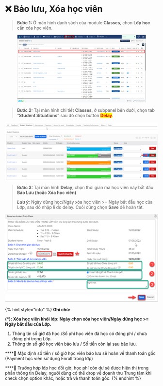 # ❌ Bảo lưu, Xóa học viên

> **Bước 1:** Ở màn hình danh sách của module **Classes**, chọn **Lớp học** cần xóa học viên.&#x20;

<figure><img src="../.gitbook/assets/image (1) (1) (3).png" alt=""><figcaption></figcaption></figure>

> **Bước 2:** Tại màn hình chi tiết **Classes**, ở subpanel bên dưới, chọn tab “**Student Situations**” sau đó chọn button <mark style="color:red;">**Delay**</mark>.

![](../.gitbook/assets/delay1.png)

> **Bước 3:** Tại màn hình **Delay**, chọn thời gian mà học viên này bắt đầu **Bảo Lưu (hoặc Xóa học viên)**
>
> _**Lưu ý:**_ Ngày dừng học/Ngày xóa học viên >= Ngày bắt đầu học của Lớp, sau đó nhập lí do delay. Cuối cùng chọn **Save** để hoàn tất.

![](../.gitbook/assets/delay2.png)

{% hint style="info" %}
**Ghi chú:**

**(\*): Xóa học viên khỏi lớp: Ngày chọn xóa học viên/Ngày dừng học >= Ngày bắt đầu của Lớp.**

1. Thông tin số giờ đã học /Số phí học viên đã học có đóng phí / chưa đóng phí trong Lớp.
2. Thông tin số giờ học viên bảo lưu / Số tiền còn lại sau bảo lưu.

****:tada: Mặc định số tiền / số giờ học viên bảo lưu sẽ hoàn về thanh toán gốc (Payment học viên sử dụng Enroll trong lớp)

****:tada: Trường hợp lớp học đổi giờ, học phí còn dư sẽ được hiện thị trong phần thông tin Delay, người dùng có thể drop về doanh thu Trung tâm khi check chọn option khác, hoặc trả về thanh toán gốc.
{% endhint %}
